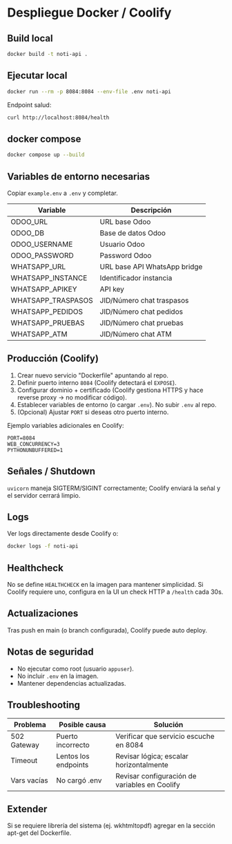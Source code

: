 # Despliegue Docker / Coolify

## Build local
```bash
docker build -t noti-api .
```

## Ejecutar local
```bash
docker run --rm -p 8084:8084 --env-file .env noti-api
```

Endpoint salud:
```bash
curl http://localhost:8084/health
```

## docker compose
```bash
docker compose up --build
```

## Variables de entorno necesarias
Copiar `example.env` a `.env` y completar.

| Variable | Descripción |
|----------|-------------|
| ODOO_URL | URL base Odoo |
| ODOO_DB | Base de datos Odoo |
| ODOO_USERNAME | Usuario Odoo |
| ODOO_PASSWORD | Password Odoo |
| WHATSAPP_URL | URL base API WhatsApp bridge |
| WHATSAPP_INSTANCE | Identificador instancia |
| WHATSAPP_APIKEY | API key |
| WHATSAPP_TRASPASOS | JID/Número chat traspasos |
| WHATSAPP_PEDIDOS | JID/Número chat pedidos |
| WHATSAPP_PRUEBAS | JID/Número chat pruebas |
| WHATSAPP_ATM | JID/Número chat ATM |

## Producción (Coolify)
1. Crear nuevo servicio "Dockerfile" apuntando al repo.
2. Definir puerto interno `8084` (Coolify detectará el `EXPOSE`).
3. Configurar dominio + certificado (Coolify gestiona HTTPS y hace reverse proxy -> no modificar código).
4. Establecer variables de entorno (o cargar `.env`). No subir `.env` al repo.
5. (Opcional) Ajustar `PORT` si deseas otro puerto interno.

Ejemplo variables adicionales en Coolify:
```
PORT=8084
WEB_CONCURRENCY=3
PYTHONUNBUFFERED=1
```

## Señales / Shutdown
`uvicorn` maneja SIGTERM/SIGINT correctamente; Coolify enviará la señal y el servidor cerrará limpio.

## Logs
Ver logs directamente desde Coolify o:
```bash
docker logs -f noti-api
```

## Healthcheck
No se define `HEALTHCHECK` en la imagen para mantener simplicidad. Si Coolify requiere uno, configura en la UI un check HTTP a `/health` cada 30s.

## Actualizaciones
Tras push en main (o branch configurada), Coolify puede auto deploy.

## Notas de seguridad
- No ejecutar como root (usuario `appuser`).
- No incluir `.env` en la imagen.
- Mantener dependencias actualizadas.

## Troubleshooting
| Problema | Posible causa | Solución |
|----------|---------------|----------|
| 502 Gateway | Puerto incorrecto | Verificar que servicio escuche en 8084 |
| Timeout | Lentos los endpoints | Revisar lógica; escalar horizontalmente |
| Vars vacías | No cargó .env | Revisar configuración de variables en Coolify |

## Extender
Si se requiere librería del sistema (ej. wkhtmltopdf) agregar en la sección apt-get del Dockerfile.
